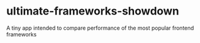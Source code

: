 # ultimate-frameworks-showdown

A tiny app intended to compare performance of the most popular frontend frameworks
